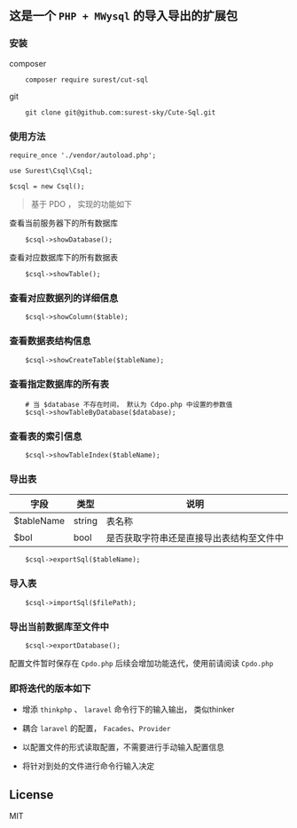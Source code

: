 ## 这是一个 `PHP + MWysql` 的导入导出的扩展包


### 安装

composer

        composer require surest/cut-sql
    
git

        git clone git@github.com:surest-sky/Cute-Sql.git


### 使用方法

    require_once './vendor/autoload.php';
    
    use Surest\Csql\Csql;
    
    $csql = new Csql();
    
    
> 基于 PDO ， 实现的功能如下 


查看当前服务器下的所有数据库

        $csql->showDatabase();
    
查看对应数据库下的所有数据表

        $csql->showTable();
    
### 查看对应数据列的详细信息

        $csql->showColumn($table);

### 查看数据表结构信息

        $csql->showCreateTable($tableName);
    
### 查看指定数据库的所有表

        # 当 $database 不存在时间， 默认为 Cdpo.php 中设置的参数值
        $csql->showTableByDatabase($database);
    
### 查看表的索引信息

        $csql->showTableIndex($tableName);
    
### 导出表

|字段|类型|说明|
|-------|-------|-------|
| $tableName | string | 表名称 |
 | $bol | bool | 是否获取字符串还是直接导出表结构至文件中 |
    
        $csql->exportSql($tableName);
    
### 导入表

        $csql->importSql($filePath);
    
### 导出当前数据库至文件中

        $csql->exportDatabase();
    
    
配置文件暂时保存在 `Cpdo.php` 后续会增加功能迭代，使用前请阅读 `Cpdo.php`


### 即将迭代的版本如下

- 增添 `thinkphp` 、 `laravel` 命令行下的输入输出， 类似thinker

- 耦合 `laravel` 的配置， `Facades`、`Provider`

- 以配置文件的形式读取配置，不需要进行手动输入配置信息

- 将针对到处的文件进行命令行输入决定 


## License
    
MIT
